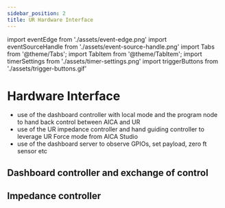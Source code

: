 ```yaml
---
sidebar_position: 2
title: UR Hardware Interface
---
```


import eventEdge from './assets/event-edge.png'
import eventSourceHandle from './assets/event-source-handle.png'
import Tabs from '@theme/Tabs';
import TabItem from '@theme/TabItem';
import timerSettings from './assets/timer-settings.png'
import triggerButtons from './assets/trigger-buttons.gif'

# Hardware Interface

- use of the dashboard controller with local mode and the program node to hand back control between AICA and UR
- use of the UR impedance controller and hand guiding controller to leverage UR Force mode from AICA Studio
- use of the dashboard server to observe GPIOs, set payload, zero ft sensor etc


## Dashboard controller and exchange of control


## Impedance controller 
